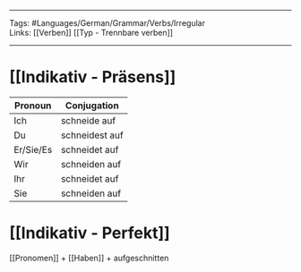 ___
Tags: #Languages/German/Grammar/Verbs/Irregular  
Links: [[Verben]] [[Typ - Trennbare verben]]
___
# [[Indikativ - Präsens]]
Pronoun|Conjugation
------------ | ------------
Ich | schneide auf
Du | schneidest auf
Er/Sie/Es | schneidet auf
Wir | schneiden auf
Ihr | schneidet auf
Sie | schneiden auf


# [[Indikativ - Perfekt]]
[[Pronomen]] + [[Haben]] + aufgeschnitten